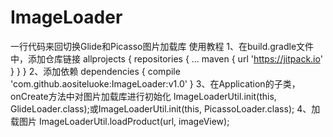 # ImageLoader
一行代码来回切换Glide和Picasso图片加载库
使用教程
1、在build.gradle文件中，添加仓库链接
allprojects {
		repositories {
			...
			maven { url 'https://jitpack.io' }
		}
	}
2、添加依赖
dependencies {
	        compile 'com.github.aositeluoke:ImageLoader:v1.0'
	}
3、在Application的子类，onCreate方法中对图片加载库进行初始化
       ImageLoaderUtil.init(this, GlideLoader.class);或ImageLoaderUtil.init(this, PicassoLoader.class);
4、加载图片
 ImageLoaderUtil.loadProduct(url, imageView);
